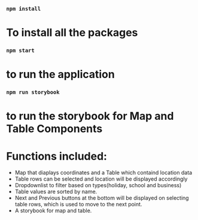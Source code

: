 ### `npm install`

# To install all the packages

### `npm start`

# to run the application

 ### `npm run storybook`

# to run the storybook for Map and Table Components

# Functions included:
- Map that diaplays coordinates and a Table which containd location data
- Table rows can be selected and location will be displayed accordingly
- Dropdownlist to filter based on types(holiday, school and business)
- Table values are sorted by name.
- Next and Previous buttons at the bottom will be displayed on selecting table rows, which is used to move to the next point.
- A storybook for map and table.




